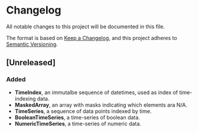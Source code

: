# Changelog

All notable changes to this project will be documented in this file.

The format is based on [Keep a Changelog](https://keepachangelog.com/en/1.0.0/),
and this project adheres to [Semantic Versioning](https://semver.org/spec/v2.0.0.html).

## [Unreleased]

### Added

- **TimeIndex**, an immutalbe sequence of datetimes, used as index of time-indexing data.
- **MaskedArray**, an array with masks indicating which elements ara N/A.
- **TimeSeries**, a sequence of data points indexed by time.
- **BooleanTimeSeries**, a time-series of boolean data.
- **NumericTimeSeries**, a time-series of numeric data.
